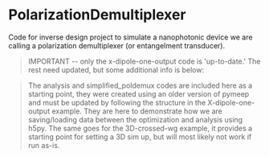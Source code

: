 # PolarizationDemultiplexer
Code for inverse design project to simulate a nanophotonic device we are calling a polarization demultiplexer (or entangelment transducer).

> IMPORTANT -- only the x-dipole-one-output code is 'up-to-date.' The rest need updated, but some additional info is below:

> The analysis and simplified_poldemux codes are included here as a starting point, they were created using an older version of pymeep and must be updated by following the structure in the X-dipole-one-output example. They are here to demonstrate how we are saving/loading data between the optimization and analysis using h5py. The same goes for the 3D-crossed-wg example, it provides a starting point for setting a 3D sim up, but will most likely not work if run as-is.



